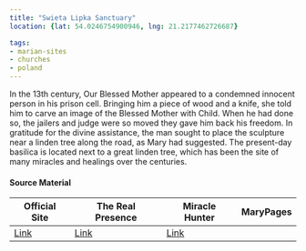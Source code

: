 ```yaml
---
title: "Swieta Lipka Sanctuary"
location: {lat: 54.0246754900946, lng: 21.2177462726687}

tags:
- marian-sites
- churches
- poland
---
```


In the 13th century, Our Blessed Mother appeared to a condemned innocent person in his prison cell. Bringing him a piece of wood and a knife, she told him to carve an image of the Blessed Mother with Child.  When he had done so, the jailers and judge were so moved they gave him back his freedom.  In gratitude for the divine assistance, the man sought to place the sculpture near a linden tree along the road, as Mary had suggested.  The present-day basilica is located next to a great linden tree, which has been the site of many miracles and healings over the centuries.

#### Source Material

| Official Site | The Real Presence | Miracle Hunter | MaryPages |
| --- | --- | --- | --- |
| [Link](https://www.swlipka.pl/) | [Link](http://www.therealpresence.org/eucharst/misc/BVM/138_SWIETA_LIPKA_60x96.pdf) | [Link](http://www.miraclehunter.com/marian_apparitions/approved_apparitions/apparitions_1200-1299.html) | |



